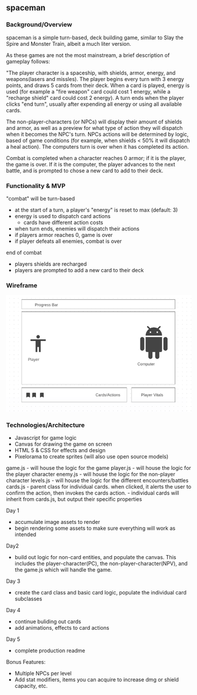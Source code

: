 ## spaceman

### Background/Overview

spaceman is a simple turn-based, deck building game, similar to Slay the Spire and Monster Train, albeit a much liter version.

As these games are not the most mainstream, a brief description of gameplay follows:

"The player character is a spaceship, with shields, armor, energy, and weapons(lasers and missles). The player begins every turn with 3 energy points, and draws 5 cards from their deck. When a card is played, energy is used (for example a "fire weapon" card could cost 1 energy, while a "recharge shield" card could cost 2 energy). A turn ends when the player clicks "end turn", usually after expending all energy or using all available cards.

The non-player-characters (or NPCs) will display their amount of shields and armor, as well as a preview for what type of action they will dispatch when it becomes the NPC's turn. NPCs actions will be determined by logic, based of game conditions (for example, when shields < 50% it will dispatch a heal action). The computers turn is over when it has completed its action.

Combat is completed when a character reaches 0 armor; if it is the player, the game is over. If it is the computer, the player advances to the next battle, and is prompted to chose a new card to add to their deck.

### Functionality & MVP

"combat" will be turn-based

- at the start of a turn, a player's "energy" is reset to max (default: 3)
- energy is used to dispatch card actions
  - cards have different action costs
- when turn ends, enemies will dispatch their actions
- if players armor reaches 0, game is over
- if player defeats all enemies, combat is over

end of combat

- players shields are recharged
- players are prompted to add a new card to their deck

### Wireframe

![My Wireframe](https://github.com/wpstonebraker/spaceman_game/blob/main/src/assets/Screenshot%20from%202021-02-08%2008-29-29.png "wireframe")

### Technologies/Architecture

- Javascript for game logic
- Canvas for drawing the game on screen
- HTML 5 & CSS for effects and design
- Pixelorama to create sprites (will also use open source models)

game.js - will house the logic for the game
player.js - will house the logic for the player character
enemy.js - will house the logic for the non-player character
levels.js - will house the logic for the different encounters/battles
cards.js - parent class for individual cards. when clicked, it alerts the user to confirm the action, then invokes the cards action. - individual cards will inherit from cards.js, but output their specific properties

Day 1

- accumulate image assets to render
- begin rendering some assets to make sure everything will work as intended

Day2

- build out logic for non-card entities, and populate the canvas. This includes the player-character(PC), the non-player-character(NPV), and the game.js which will handle the game.

Day 3

- create the card class and basic card logic, populate the individual card subclasses

Day 4

- continue buliding out cards
- add animations, effects to card actions

Day 5

- complete production readme

Bonus Features:

- Multiple NPCs per level
- Add stat modifiers, items you can acquire to increase dmg or shield capacity, etc.
